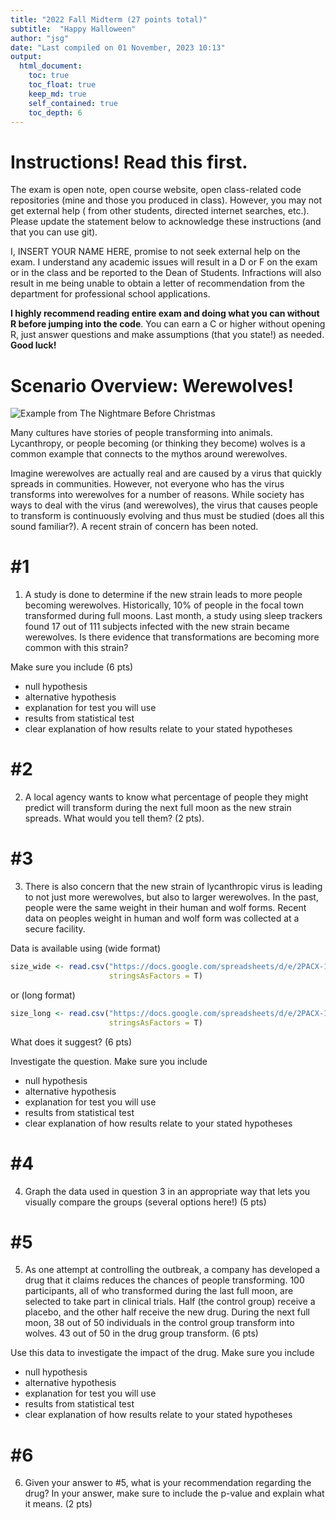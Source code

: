 ```yaml
---
title: "2022 Fall Midterm (27 points total)"
subtitle:  "Happy Halloween"
author: "jsg"
date: "Last compiled on 01 November, 2023 10:13"
output:
  html_document:
    toc: true
    toc_float: true
    keep_md: true
    self_contained: true
    toc_depth: 6
---
```


# Instructions! Read this first.

The exam is open note, open course website, open class-related code repositories 
(mine and those you produced in class). However, you may not get external help (
from other students, directed internet searches, etc.).  Please update the statement
below to acknowledge these instructions (and that you can use git).

I, INSERT YOUR NAME HERE, promise to not seek external help on the exam. I 
understand any academic issues will result in a D or F on the exam or in the class
and be reported to the Dean of Students.  Infractions will also result in me 
being unable to obtain a letter of recommendation from the department for 
professional school applications.

**I highly recommend reading entire exam and doing what you can without R before
jumping into the code**. You can earn a C or higher without opening R, just answer
questions and make assumptions (that you state!) as needed.  **Good luck!**

# Scenario Overview: Werewolves!

![Example from *The Nightmare Before Christmas*](https://2.bp.blogspot.com/-huSpt_sT7HI/WAmTUUV9GAI/AAAAAAAAZgQ/hWJ8TZx5MGAPuK5MFuRFEWdrAdMib4uqwCEw/s320/IMG_2931.JPG)

Many cultures have stories of people transforming into animals. Lycanthropy, or 
people becoming (or thinking they become) wolves is a common example that connects 
to the mythos around werewolves.

Imagine werewolves are actually real and are caused by a virus that quickly spreads 
in communities. However, not everyone who has the virus transforms into werewolves
for a number of reasons.  While society has ways to deal with the virus (and werewolves),
the virus that causes people to transform is continuously evolving and thus must
be studied (does all this sound familiar?). A recent strain of concern has been noted.  

# #1

1. A study is done to determine if the new strain leads to more people becoming 
werewolves. Historically,
10% of people in the focal town transformed during full moons. Last month, a study 
using sleep trackers found 17 out of 111 subjects infected with the new strain
became werewolves.  Is there 
evidence that transformations are becoming more common with this strain? 

Make sure you include (6 pts)

* null hypothesis
* alternative hypothesis
* explanation for test you will use 
* results from statistical test
* clear explanation of how results relate to your stated hypotheses


# #2

2. A local agency wants to know what percentage of people they might predict will transform 
during the next full moon
as the new strain spreads.  What would you tell them? (2 pts).  


# #3


3. There is also concern that the new strain of lycanthropic virus is leading
to not just more werewolves, but also to larger werewolves. In the past, people 
were the same weight in their
human and wolf forms.  Recent data on peoples weight in human and wolf form was collected 
at a secure facility.  

Data is available using (wide format)


```r
size_wide <- read.csv("https://docs.google.com/spreadsheets/d/e/2PACX-1vQPEgn69EFpp6-FLOCuMjBHQg2de2eufsk1tot5_pet4PBWw7LONCpzHRgV9F7o4_qR8lxAjhfltCjK/pub?gid=1132258987&single=true&output=csv", 
                      stringsAsFactors = T)
```

or (long format)


```r
size_long <- read.csv("https://docs.google.com/spreadsheets/d/e/2PACX-1vTuKbRFnuaRITxnQXmeTBzlBVtJYcRYH50MFrvhXnud8PevFo2E-eTeqvqqZvrSNp0iV-R96YZub0Du/pub?gid=528744338&single=true&output=csv",
                      stringsAsFactors = T)
```


What does it suggest?  (6 pts)

Investigate the question. Make sure you include

* null hypothesis
* alternative hypothesis
* explanation for test you will use 
* results from statistical test
* clear explanation of how results relate to your stated hypotheses

# #4

4. Graph the data used in question 3 in an appropriate way that lets you visually
compare the groups (several options here!) (5 pts)

# #5

5.  As one attempt at controlling the outbreak, a company has developed a drug
that it claims reduces the chances of people transforming.  100 participants, all
of who transformed during the last full moon, are selected to take part in clinical 
trials.  Half (the control group) receive a  placebo, and the other half receive
the new drug. During the next full moon, 38 out of 50 individuals in the control
group transform into wolves.  43 out of 50 in the drug group transform. (6 pts) 

Use this data
to investigate the impact of the drug. Make sure you include

* null hypothesis
* alternative hypothesis
* explanation for test you will use 
* results from statistical test
* clear explanation of how results relate to your stated hypotheses

# #6

6. Given your answer to #5, what is your recommendation regarding the drug? In 
your answer, make sure to include the p-value and explain what it means.  (2 pts)




